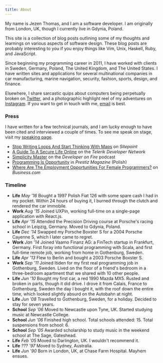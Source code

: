 ```yaml
---
title: About
---
```


<div class="about">

My name is Jezen Thomas, and I am a software developer. I am originally from
London, UK, though I currently live in Gdynia, Poland.

This site is a collection of blog posts outlining some of my thoughts and
learnings on various aspects of software design. These blog posts are probably
interesting to you if you enjoy things like Vim, Unix, Haskell, Ruby, and
JavaScript.

Since beginning my programming career in 2011, I have worked with clients in
Sweden, Germany, Poland, The United Kingdom, and The United States. I have
written sites and applications for several multinational companies in car
manufacturing, marine navigation, security, fashion, sports, design, and
finance.

Elsewhere, I share sarcastic quips about computers being perpetually broken on
[Twitter][twitter], and a photographic highlight reel of my adventures on
[Instagram][instagram]. If you want to get in touch with me, [email][email] is
best.

### Press

I have written for a few technical journals, and I am lucky enough to have been
cited and interviewed a couple of times. To see me speak on stage, visit my
[speaking page][speaking].

- [Stop Writing Loops And Start Thinking With Maps][thinkingwithmaps] on *Sitepoint*
- [A Guide To A Secure Life Online][securelifeonline] on the *Telerik Developer
  Network*
- [Simplicity Master][simplicitymaster] on the *Developer on Fire*
  podcast
- [Programming Is Opportunity][prestiz] in *Prestiz Magazine* (Polish)
- [Where Are The Employment Opportunities For Female
  Programmers?][employmentforfemaleprogrammers] on *Business.com*

<div class="timeline">

### Timeline

- **Life** *May ’16* Bought a 1997 Polish Fiat 126 with some spare cash I had
  in my pocket. Within 24 hours of buying it, I burned through the clutch and
  rendered the car immobile.
- **Work** *Aug ’15* Joined UXPin, working full-time on a single-page
  application with React.js.
- **Life** *Apr ’15* Attended the Precision Driving course at Porsche's racing
  school in Leipzig, Germany. Moved to Gdynia, Poland.
- **Life** *Dec ’14* Swapped my Porsche Boxster S for a 2004 Porsche Cayenne S,
  which I later came to regret.
- **Work** *Jan ’14* Joined Vaamo Finanz AG: a FinTech startup in Frankfurt,
  Germany. First foray into functional programming with Scala, and first
  full-time remote job, working from home in Gothenburg, Sweden.
- **Life** *Apr ’13* Flew to Berlin and bought a 2003 Porsche Boxster S.
- **Work** *Sep ’11* Joined Itiden for my first real programming job in
  Gothenburg, Sweden. Lived on the floor of a friend's bedroom in a
  three-bedroom apartment that we shared with 10 other people.
- **Life** *Jun ’10* Bought my first car, a red 1990 Mazda MX5. Rusted and
  broken in parts, though it did drive. I drove it from Calais, France to
  Gothenburg, Sweden the day I bought it, with the roof down the entire time,
  which looked slightly absurd on the Autobahn at night.
- **Life** *Jun ’08* Travelled to Gothenburg, Sweden, for a holiday. Decided to
  stay for seven years.
- **School** *Sep ’06* Moved to Newcastle upon Tyne, UK. Started studying music
  at Newcastle College.
- **School** *Jun ’06* Finished high school. Total schools attended: 15. Total
  suspensions from school: 6.
- **School** *Sep ’05* Awarded scholarship to study music in the weekend school
  at The Sage, Gateshead.
- **Life** *Feb ’05* Moved to Darlington, UK. I wouldn't recommend it.
- **Life** *??? ’97* Moved to Sydney, Australia.
- **Life** *Jun ’90* Born in London, UK, at Chase Farm Hospital. Mayhem ensues.

</div>

</div>

[hakyll]: https://jaspervdj.be/hakyll/
[surge]: https://surge.sh/
[twitter]: https://twitter.com/jezenthomas
[instagram]: https://www.instagram.com/jezenthomas/
[email]: mailto:jezen@jezenthomas.com
[speaking]: /speaking
[prestiz]: http://www.prestiztrojmiasto.pl/magazyn/67/biznes/jezen-thomas-programowanie-szansa
[thinkingwithmaps]: http://www.sitepoint.com/quick-tip-stop-writing-loops-start-thinking-with-maps/
[securelifeonline]: http://developer.telerik.com/featured/guide-secure-life-online/
[simplicitymaster]: http://developeronfire.com/episode-078-jezen-thomas-simplicity-master
[employmentforfemaleprogrammers]: http://www.business.com/technology/where-are-the-employment-opportunities-for-women-programmers/
